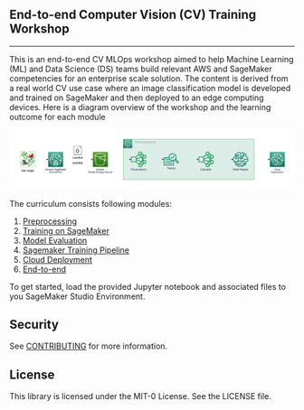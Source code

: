 ## End-to-end Computer Vision (CV) Training Workshop
---

This is an end-to-end CV MLOps workshop aimed to help Machine Learning (ML) and Data Science (DS) teams build relevant AWS and SageMaker competencies for an enterprise scale solution. The content is derived from a real world CV use case where an image classification model is developed and trained on SageMaker and then deployed to an edge computing devices. Here is a diagram overview of the workshop and the learning outcome for each module

![Workshop Overview](statics/overview.png)


The curriculum consists following modules:

1. [Preprocessing](01_preprocessing/data_preprocessing.ipynb)
2. [Training on SageMaker](02_training/training.ipynb)
3. [Model Evaluation](03_model_evaluation/model-evaluation-processing-job.ipynb)
4. [Sagemaker Training Pipeline](04_training_pipeline/pipeline.ipynb)
5. [Cloud Deployment](05_deployment/sagemaker-deploy-model-for-inference.ipynb)
6. [End-to-end](06_end-to-end/README.md)

To get started, load the provided Jupyter notebook and associated files to you SageMaker Studio Environment.

## Security

See [CONTRIBUTING](CONTRIBUTING.md#security-issue-notifications) for more information.

## License

This library is licensed under the MIT-0 License. See the LICENSE file.